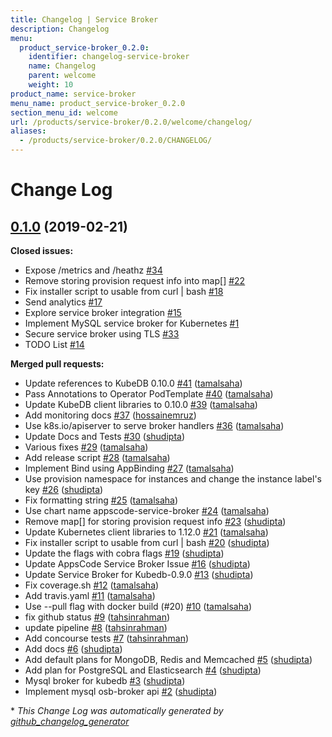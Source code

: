 ```yaml
---
title: Changelog | Service Broker
description: Changelog
menu:
  product_service-broker_0.2.0:
    identifier: changelog-service-broker
    name: Changelog
    parent: welcome
    weight: 10
product_name: service-broker
menu_name: product_service-broker_0.2.0
section_menu_id: welcome
url: /products/service-broker/0.2.0/welcome/changelog/
aliases:
  - /products/service-broker/0.2.0/CHANGELOG/
---
```


# Change Log

## [0.1.0](https://github.com/appscode/service-broker/tree/0.1.0) (2019-02-21)
**Closed issues:**

- Expose /metrics and /heathz [\#34](https://github.com/appscode/service-broker/issues/34)
- Remove storing provision request info into map\[\] [\#22](https://github.com/appscode/service-broker/issues/22)
- Fix installer script to usable from curl | bash [\#18](https://github.com/appscode/service-broker/issues/18)
- Send analytics [\#17](https://github.com/appscode/service-broker/issues/17)
- Explore service broker integration [\#15](https://github.com/appscode/service-broker/issues/15)
- Implement MySQL service broker for Kubernetes [\#1](https://github.com/appscode/service-broker/issues/1)
- Secure service broker using TLS [\#33](https://github.com/appscode/service-broker/issues/33)
- TODO List [\#14](https://github.com/appscode/service-broker/issues/14)

**Merged pull requests:**

- Update references to KubeDB 0.10.0 [\#41](https://github.com/appscode/service-broker/pull/41) ([tamalsaha](https://github.com/tamalsaha))
- Pass Annotations to Operator PodTemplate [\#40](https://github.com/appscode/service-broker/pull/40) ([tamalsaha](https://github.com/tamalsaha))
- Update KubeDB client libraries to 0.10.0 [\#39](https://github.com/appscode/service-broker/pull/39) ([tamalsaha](https://github.com/tamalsaha))
- Add monitoring docs [\#37](https://github.com/appscode/service-broker/pull/37) ([hossainemruz](https://github.com/hossainemruz))
- Use k8s.io/apiserver to serve broker handlers [\#36](https://github.com/appscode/service-broker/pull/36) ([tamalsaha](https://github.com/tamalsaha))
- Update Docs and Tests [\#30](https://github.com/appscode/service-broker/pull/30) ([shudipta](https://github.com/shudipta))
- Various fixes [\#29](https://github.com/appscode/service-broker/pull/29) ([tamalsaha](https://github.com/tamalsaha))
- Add release script [\#28](https://github.com/appscode/service-broker/pull/28) ([tamalsaha](https://github.com/tamalsaha))
- Implement Bind using AppBinding [\#27](https://github.com/appscode/service-broker/pull/27) ([tamalsaha](https://github.com/tamalsaha))
- Use provision namespace for instances and change the instance label's key [\#26](https://github.com/appscode/service-broker/pull/26) ([shudipta](https://github.com/shudipta))
- Fix formatting string [\#25](https://github.com/appscode/service-broker/pull/25) ([tamalsaha](https://github.com/tamalsaha))
- Use chart name appscode-service-broker [\#24](https://github.com/appscode/service-broker/pull/24) ([tamalsaha](https://github.com/tamalsaha))
- Remove map\[\] for storing provision request info [\#23](https://github.com/appscode/service-broker/pull/23) ([shudipta](https://github.com/shudipta))
- Update Kubernetes client libraries to 1.12.0 [\#21](https://github.com/appscode/service-broker/pull/21) ([tamalsaha](https://github.com/tamalsaha))
- Fix installer script to usable from curl | bash [\#20](https://github.com/appscode/service-broker/pull/20) ([shudipta](https://github.com/shudipta))
- Update the flags with cobra flags [\#19](https://github.com/appscode/service-broker/pull/19) ([shudipta](https://github.com/shudipta))
- Update AppsCode Service Broker Issue [\#16](https://github.com/appscode/service-broker/pull/16) ([shudipta](https://github.com/shudipta))
- Update Service Broker for Kubedb-0.9.0 [\#13](https://github.com/appscode/service-broker/pull/13) ([shudipta](https://github.com/shudipta))
- Fix coverage.sh [\#12](https://github.com/appscode/service-broker/pull/12) ([tamalsaha](https://github.com/tamalsaha))
- Add travis.yaml [\#11](https://github.com/appscode/service-broker/pull/11) ([tamalsaha](https://github.com/tamalsaha))
- Use --pull flag with docker build \(\#20\) [\#10](https://github.com/appscode/service-broker/pull/10) ([tamalsaha](https://github.com/tamalsaha))
- fix github status [\#9](https://github.com/appscode/service-broker/pull/9) ([tahsinrahman](https://github.com/tahsinrahman))
- update pipeline [\#8](https://github.com/appscode/service-broker/pull/8) ([tahsinrahman](https://github.com/tahsinrahman))
- Add concourse tests [\#7](https://github.com/appscode/service-broker/pull/7) ([tahsinrahman](https://github.com/tahsinrahman))
- Add docs [\#6](https://github.com/appscode/service-broker/pull/6) ([shudipta](https://github.com/shudipta))
- Add default plans for MongoDB, Redis and Memcached [\#5](https://github.com/appscode/service-broker/pull/5) ([shudipta](https://github.com/shudipta))
- Add plan for PostgreSQL and Elasticsearch [\#4](https://github.com/appscode/service-broker/pull/4) ([shudipta](https://github.com/shudipta))
- Mysql broker for kubedb [\#3](https://github.com/appscode/service-broker/pull/3) ([shudipta](https://github.com/shudipta))
- Implement mysql osb-broker api [\#2](https://github.com/appscode/service-broker/pull/2) ([shudipta](https://github.com/shudipta))



\* *This Change Log was automatically generated by [github_changelog_generator](https://github.com/skywinder/Github-Changelog-Generator)*